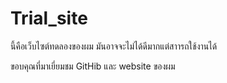 # Trial_site
นี้คือเว็บไซต์ทดลองของผม มันอาจจะไม่ได้ดีมากแต่สาารถใช้งานได้

ขอบคุณที่มาเยี่ยมชม GitHib และ website ของผม
